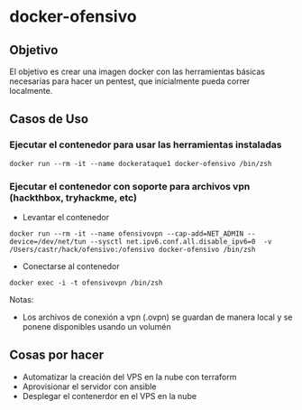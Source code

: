 # docker-ofensivo

## Objetivo 

El objetivo es crear una imagen docker con las herramientas básicas necesarias para hacer un pentest, que inicialmente pueda correr localmente.

## Casos de Uso

### Ejecutar el contenedor para usar las herramientas instaladas

~~~~
docker run --rm -it --name dockerataque1 docker-ofensivo /bin/zsh
~~~~

### Ejecutar el contenedor con soporte para archivos vpn (hackthbox, tryhackme, etc)

- Levantar el contenedor 
~~~~
docker run --rm -it --name ofensivovpn --cap-add=NET_ADMIN --device=/dev/net/tun --sysctl net.ipv6.conf.all.disable_ipv6=0  -v /Users/castr/hack/ofensivo:/ofensivo docker-ofensivo /bin/zsh
~~~~
- Conectarse al contenedor
~~~
docker exec -i -t ofensivovpn /bin/zsh
~~~


Notas: 
- Los archivos de conexión a vpn (.ovpn) se guardan de manera local y se ponene disponibles usando un volumén


## Cosas por hacer
- Automatizar la creación del VPS en la nube con terraform
- Aprovisionar el servidor con ansible
- Desplegar el contenerdor en el VPS en la nube